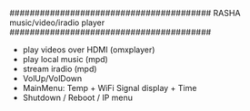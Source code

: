 ########################################
    RASHA music/video/iradio player   
########################################

* play videos over HDMI (omxplayer)
* play local music (mpd)
* stream iradio (mpd)
* VolUp/VolDown
* MainMenu: Temp + WiFi Signal display + Time
* Shutdown / Reboot / IP menu
